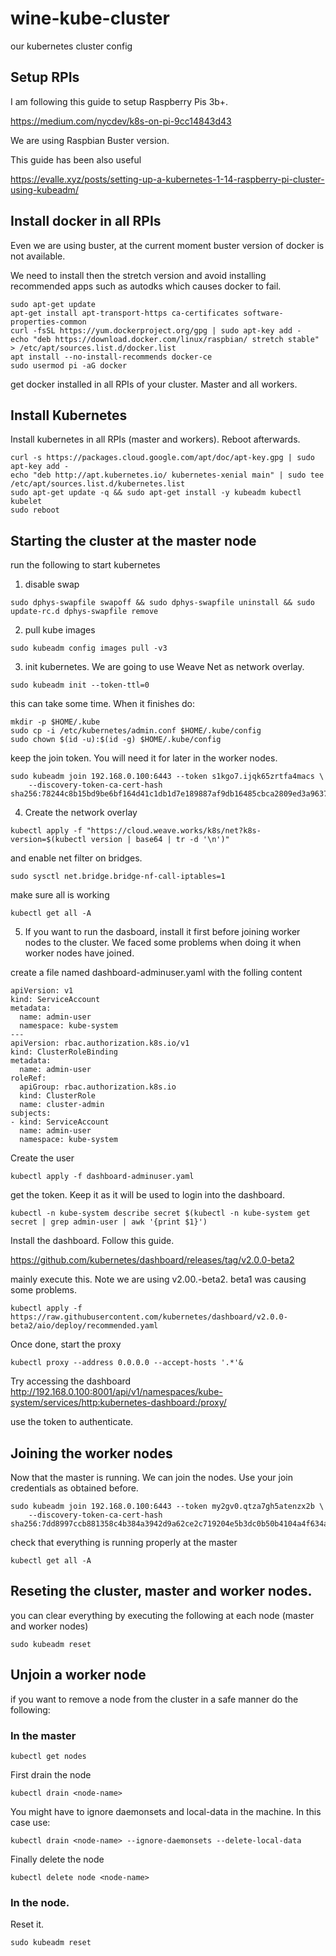 # wine-kube-cluster
our kubernetes cluster config

## Setup RPIs
I am following this guide to setup Raspberry Pis 3b+. 

https://medium.com/nycdev/k8s-on-pi-9cc14843d43

We are using Raspbian Buster version. 

This guide has been also useful 

https://evalle.xyz/posts/setting-up-a-kubernetes-1-14-raspberry-pi-cluster-using-kubeadm/

## Install docker in all RPIs
Even we are using buster, at the current moment buster version of docker is not available.

We need to install then the stretch version and avoid installing recommended apps such as autodks which causes docker to fail. 

```
sudo apt-get update
apt-get install apt-transport-https ca-certificates software-properties-common
curl -fsSL https://yum.dockerproject.org/gpg | sudo apt-key add -
echo "deb https://download.docker.com/linux/raspbian/ stretch stable" > /etc/apt/sources.list.d/docker.list
apt install --no-install-recommends docker-ce
sudo usermod pi -aG docker
```

get docker installed in all RPIs of your cluster. Master and all workers.

## Install Kubernetes

Install kubernetes in all RPIs (master and workers). Reboot afterwards.
```
curl -s https://packages.cloud.google.com/apt/doc/apt-key.gpg | sudo apt-key add -
echo "deb http://apt.kubernetes.io/ kubernetes-xenial main" | sudo tee /etc/apt/sources.list.d/kubernetes.list
sudo apt-get update -q && sudo apt-get install -y kubeadm kubectl kubelet
sudo reboot
```

## Starting the cluster at the master node

run the following to start kubernetes
1. disable swap
```
sudo dphys-swapfile swapoff && sudo dphys-swapfile uninstall && sudo update-rc.d dphys-swapfile remove
```
2. pull kube images
```
sudo kubeadm config images pull -v3
```
3. init kubernetes. We are going to use Weave Net as network overlay.
```
sudo kubeadm init --token-ttl=0
```
this can take some time. When it finishes do:
```
mkdir -p $HOME/.kube
sudo cp -i /etc/kubernetes/admin.conf $HOME/.kube/config
sudo chown $(id -u):$(id -g) $HOME/.kube/config
```
keep the join token. You will need it for later in the worker nodes. 
```
sudo kubeadm join 192.168.0.100:6443 --token s1kgo7.ijqk65zrtfa4macs \
    --discovery-token-ca-cert-hash sha256:78244c8b15bd9be6bf164d41c1db1d7e189887af9db16485cbca2809ed3a9637
``` 
4. Create the network overlay
```
kubectl apply -f "https://cloud.weave.works/k8s/net?k8s-version=$(kubectl version | base64 | tr -d '\n')"
```
and enable net filter on bridges.
```
sudo sysctl net.bridge.bridge-nf-call-iptables=1
```
make sure all is working
```
kubectl get all -A
```
5. If you want to run the dasboard, install it first before joining worker nodes to the cluster. We faced some problems when doing it when worker nodes have joined.

create a file named dashboard-adminuser.yaml with the folling content

```
apiVersion: v1
kind: ServiceAccount
metadata:
  name: admin-user
  namespace: kube-system
---
apiVersion: rbac.authorization.k8s.io/v1
kind: ClusterRoleBinding
metadata:
  name: admin-user
roleRef:
  apiGroup: rbac.authorization.k8s.io
  kind: ClusterRole
  name: cluster-admin
subjects:
- kind: ServiceAccount
  name: admin-user
  namespace: kube-system
```
Create the user
```
kubectl apply -f dashboard-adminuser.yaml
```

get the token. Keep it as it will be used to login into the dashboard.
```
kubectl -n kube-system describe secret $(kubectl -n kube-system get secret | grep admin-user | awk '{print $1}')
``` 
Install the dashboard. Follow this guide.

https://github.com/kubernetes/dashboard/releases/tag/v2.0.0-beta2

mainly execute this. Note we are using v2.00.-beta2. beta1 was causing some problems. 
```
kubectl apply -f https://raw.githubusercontent.com/kubernetes/dashboard/v2.0.0-beta2/aio/deploy/recommended.yaml
```
Once done, start the proxy
```
kubectl proxy --address 0.0.0.0 --accept-hosts '.*'&
```
Try accessing the dashboard
http://192.168.0.100:8001/api/v1/namespaces/kube-system/services/http:kubernetes-dashboard:/proxy/

use the token to authenticate.

## Joining the worker nodes 

Now that the master is running. We can join the nodes. Use your join credentials as obtained before. 
```
sudo kubeadm join 192.168.0.100:6443 --token my2gv0.qtza7gh5atenzx2b \
    --discovery-token-ca-cert-hash sha256:7dd8997ccb881358c4b384a3942d9a62ce2c719204e5b3dc0b50b4104a4f634a
```

check that everything is running properly at the master
```
kubectl get all -A
```

## Reseting the cluster, master and worker nodes. 

you can clear everything by executing the following at each node (master and worker nodes)
```
sudo kubeadm reset
```

## Unjoin a worker node

if you want to remove a node from the cluster in a safe manner do the following:

### In the master

```
kubectl get nodes
```

First drain the node

```
kubectl drain <node-name>
```

You might have to ignore daemonsets and local-data in the machine. In this case use:

```
kubectl drain <node-name> --ignore-daemonsets --delete-local-data
```

Finally delete the node

```
kubectl delete node <node-name>
```

### In the node.

Reset it.

```
sudo kubeadm reset
```


